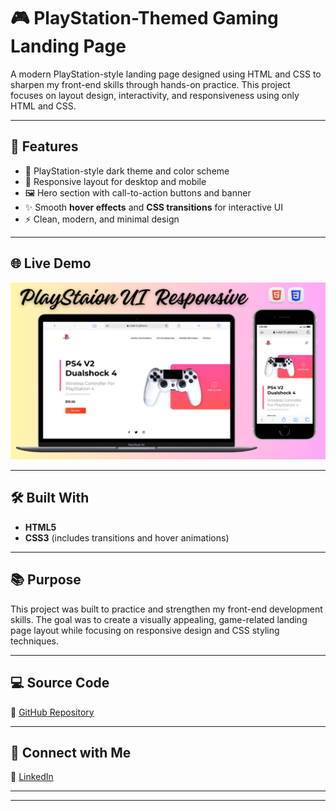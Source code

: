 # 🎮 PlayStation-Themed Gaming Landing Page

A modern PlayStation-style landing page designed using HTML and CSS to sharpen my front-end skills through hands-on practice. This project focuses on layout design, interactivity, and responsiveness using only HTML and CSS.

---

## 🚀 Features

- 🎨 PlayStation-style dark theme and color scheme
- 📱 Responsive layout for desktop and mobile
- 🖼️ Hero section with call-to-action buttons and banner
- ✨ Smooth **hover effects** and **CSS transitions** for interactive UI
- ⚡ Clean, modern, and minimal design

---

## 🌐 Live Demo

[![Website Preview](assets/images/gaming.png
)](https://nufail-01.github.io/PlayStation-UI/)

---

## 🛠️ Built With

- **HTML5**
- **CSS3** (includes transitions and hover animations)

---

## 📚 Purpose

This project was built to practice and strengthen my front-end development skills. The goal was to create a visually appealing, game-related landing page layout while focusing on responsive design and CSS styling techniques.

---

## 💻 Source Code

🔗 [GitHub Repository](https://github.com/nufail-01/PlayStation-UI)

---

## 🤝 Connect with Me

🔗 [LinkedIn](https://www.linkedin.com/in/nufailshaikh/) 

---
---
